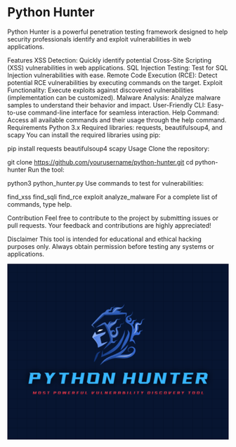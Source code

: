 # Python Hunter

Python Hunter is a powerful penetration testing framework designed to help security professionals identify and exploit vulnerabilities in web applications. 


Features
XSS Detection: Quickly identify potential Cross-Site Scripting (XSS) vulnerabilities in web applications.
SQL Injection Testing: Test for SQL Injection vulnerabilities with ease.
Remote Code Execution (RCE): Detect potential RCE vulnerabilities by executing commands on the target.
Exploit Functionality: Execute exploits against discovered vulnerabilities (implementation can be customized).
Malware Analysis: Analyze malware samples to understand their behavior and impact.
User-Friendly CLI: Easy-to-use command-line interface for seamless interaction.
Help Command: Access all available commands and their usage through the help command.
Requirements
Python 3.x
Required libraries: requests, beautifulsoup4, and scapy
You can install the required libraries using pip:


pip install requests beautifulsoup4 scapy
Usage
Clone the repository:

git clone https://github.com/yourusername/python-hunter.git
cd python-hunter
Run the tool:


python3 python_hunter.py
Use commands to test for vulnerabilities:

find_xss <target>
find_sqli <target>
find_rce <target>
exploit <target>
analyze_malware <sample>
For a complete list of commands, type help.

Contribution
Feel free to contribute to the project by submitting issues or pull requests. Your feedback and contributions are highly appreciated!

Disclaimer
This tool is intended for educational and ethical hacking purposes only. Always obtain permission before testing any systems or applications.

![Python Hunter](Python%20Hunter.PNG)


